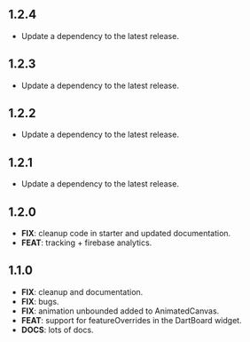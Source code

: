 ## 1.2.4

 - Update a dependency to the latest release.

## 1.2.3

 - Update a dependency to the latest release.

## 1.2.2

 - Update a dependency to the latest release.

## 1.2.1

 - Update a dependency to the latest release.

## 1.2.0

 - **FIX**: cleanup code in starter and updated documentation.
 - **FEAT**: tracking + firebase analytics.

## 1.1.0

 - **FIX**: cleanup and documentation.
 - **FIX**: bugs.
 - **FIX**: animation unbounded added to AnimatedCanvas.
 - **FEAT**: support for featureOverrides in the DartBoard widget.
 - **DOCS**: lots of docs.

